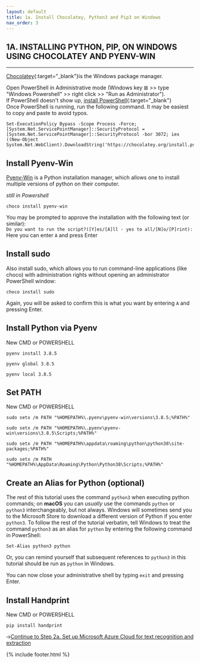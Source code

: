 ```yaml
---
layout: default
title: 1a. Install Chocolatey, Python3 and Pip3 on Windows
nav_order: 3
---
```

## 1A. INSTALLING PYTHON, PIP, ON WINDOWS USING CHOCOLATEY AND PYENV-WIN
------------------

[Chocolatey](https://chocolatey.org/install){:target="_blank"}is the Windows package manager.

Open PowerShell in Administrative mode (Windows key ⊞ >> type "Windows Powershell" >> right click >> "Run as Administrator").<br/>
If PowerShell doesn't show up,
[install PowerShell](https://docs.microsoft.com/en-us/powershell/scripting/install/installing-powershell-core-on-windows?view=powershell-7.1){:target="_blank"}<br/>
Once PowerShell is running, run the following command. It may be easiest to copy and paste to avoid typos.
```
Set-ExecutionPolicy Bypass -Scope Process -Force; [System.Net.ServicePointManager]::SecurityProtocol = [System.Net.ServicePointManager]::SecurityProtocol -bor 3072; iex ((New-Object System.Net.WebClient).DownloadString('https://chocolatey.org/install.ps1'))
```

Install Pyenv-Win
----

[Pyenv-Win](https://github.com/pyenv-win/pyenv-win) is a Python installation manager, which allows one to install multiple versions of python on their computer. 

*still in Powershell*
```
choco install pyenv-win 
```
You may be prompted to approve the installation with the following text (or similar):<br>
```Do you want to run the script?([Y]es/[A]ll - yes to all/[N]o/[P]rint):```<br>
Here you can enter ```A``` and press Enter<br>

Install sudo
------------

Also install sudo, which allows you to run command-line applications (like choco) with administration rights without opening an administrator PowerShell window:

```
choco install sudo
```
Again, you will be asked to confirm this is what you want by entering ```A``` and pressing Enter.

Install Python via Pyenv
------------------------

New CMD or POWERSHELL
```
pyenv install 3.8.5
```
```
pyenv global 3.8.5
```
```
pyenv local 3.8.5
```
Set PATH
----

New CMD or POWERSHELL

```
sudo setx /m PATH "%HOMEPATH%\.pyenv\pyenv-win\versions\3.8.5;%PATH%"
```
```
sudo setx /m PATH "%HOMEPATH%\.pyenv\pyenv-win\versions\3.8.5\Scripts;%PATH%"
```
```
sudo setx /m PATH "%HOMEPATH%\appdata\roaming\python\python38\site-packages;%PATH%"
```
```
sudo setx /m PATH "%HOMEPATH%\AppData\Roaming\Python\Python38\Scripts;%PATH%"
```

Create an Alias for Python (optional)
--------------------

The rest of this tutorial uses the command ```python3``` when executing python commands; on **macOS** you can *usually* use the commands ```python``` or ```python3``` interchangeably, but not always. 
Windows will sometimes send you to the Microsoft Store to download a different version of Python if you enter ```python3```.
To follow the rest of the tutorial verbatim, tell Windows to treat the command ```python3``` as an alias for ```python``` by entering the following command in PowerShell:
```
Set-Alias python3 python
```
Or, you can remind yourself that subsequent references to ```python3``` in this tutorial should be run as ```python``` in Windows. 

You can now close your administrative shell by typing ```exit``` and pressing Enter.

Install Handprint
----
New CMD or POWERSHELL
```
pip install handprint
```

➩[Continue to Step 2a. Set up Microsoft Azure Cloud for text recognition and extraction](step_2a_azure.md)<br/>

{% include footer.html %}
